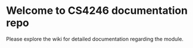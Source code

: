 # Welcome to CS4246 documentation repo

Please explore the wiki for detailed documentation regarding the module.
